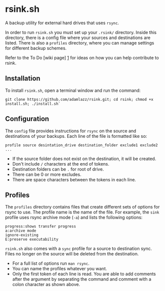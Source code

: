 # rsink.sh

A backup utility for external hard drives that uses `rsync`.

In order to run `rsink.sh` you must set up your `.rsink/` directory. Inside this directory, there is a config file where your sources and destinations are listed. There is also a `profiles` directory, where you can manage settings for different backup schemes.

Refer to the To Do [wiki page] [1] for ideas on how you can help contribute to rsink.

## Installation

To install `rsink.sh`, open a terminal window and run the command: 

```
git clone https://github.com/adamlazz/rsink.git; cd rsink; chmod +x install.sh; ./install.sh`
```

## Configuration

The `config` file provides instructions for `rsync` on the source and destinations of your backups. Each line of the file is formatted like so:

```
profile source desintation_drive destination_folder exclude1 exclude2 ...
```

* If the source folder does not exist on the destination, it will be created.
* Don't include `/` characters at the end of tokens.
* Destination folders can be `.` for root of drive.
* There can be 0 or more excludes.
* There are space characters between the tokens in each line.

## Profiles

The `profiles` directory contains files that create different sets of options for rsync to use. The profile name is the name of the file. For example, the `sink` profile uses rsync archive mode (`-a`) and lists the following options:

```
progress:shows transfer progress
a:archive mode
ignore-existing
E:preserve executability
```

`rsink.sh` also comes with a `sync` profile for a source to destination sync. Files no longer on the source will be deleted from the destination. 

* For a full list of options run `man rsync`.
* You can name the profiles whatever you want.
* Only the first token of each line is read. You are able to add comments after the argument by separating the command and comment with a colon character as shown above.

[1]: https://github.com/adamlazz/rsink/wiki/To-Do
